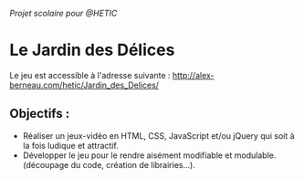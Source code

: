 *Projet scolaire pour @HETIC*

# Le Jardin des Délices
Le jeu est accessible à l'adresse suivante : http://alex-berneau.com/hetic/Jardin_des_Delices/

## Objectifs :
- Réaliser un jeux-vidéo en HTML, CSS, JavaScript et/ou jQuery qui soit à la fois ludique et attractif.
- Développer le jeu pour le rendre aisément modifiable et modulable. (découpage du code, création de librairies…).
